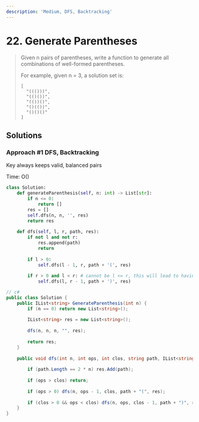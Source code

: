 ```yaml
---
description: 'Medium, DFS, Backtracking'
---
```


# 22. Generate Parentheses

> Given n pairs of parentheses, write a function to generate all combinations of well-formed parentheses.
>
> For example, given n = 3, a solution set is:
>
> ```text
> [
>   "((()))",
>   "(()())",
>   "(())()",
>   "()(())",
>   "()()()"
> ]
> ```

## Solutions

### Approach \#1 DFS, Backtracking

Key always keeps valid, balanced pairs

Time: O\(\)

```python
class Solution:
    def generateParenthesis(self, n: int) -> List[str]:
        if n <= 0:
            return []
        res = []
        self.dfs(n, n, '', res)
        return res
    
    def dfs(self, l, r, path, res):
        if not l and not r:
            res.append(path)
            return
        
        if l > 0:
            self.dfs(l - 1, r, path + '(', res)
        
        if r > 0 and l < r: # cannot be l <= r, this will lead to having ')' goes before any '('
            self.dfs(l, r - 1, path + ')', res)
```

```csharp
// c#
public class Solution {
    public IList<string> GenerateParenthesis(int n) {
        if (n == 0) return new List<string>();
        
        IList<string> res = new List<string>();
        
        dfs(n, n, n, "", res);
        
        return res;
    }
    
    public void dfs(int n, int ops, int clos, string path, IList<string> res) {
        
        if (path.Length == 2 * n) res.Add(path);
        
        if (ops > clos) return;
        
        if (ops > 0) dfs(n, ops - 1, clos, path + "(", res);
        
        if (clos > 0 && ops < clos) dfs(n, ops, clos - 1, path + ")", res);
    }
}
```

